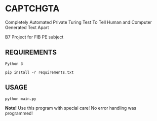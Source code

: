 # CAPTCHGTA
Completely Automated Private Turing Test To Tell Human and Computer Generated Text Apart

B7 Project for FIB PE subject

## REQUIREMENTS
`Python 3`

`pip install -r requirements.txt`

## USAGE
`python main.py`

**Note!** Use this program with special care! No error handling was programmed!